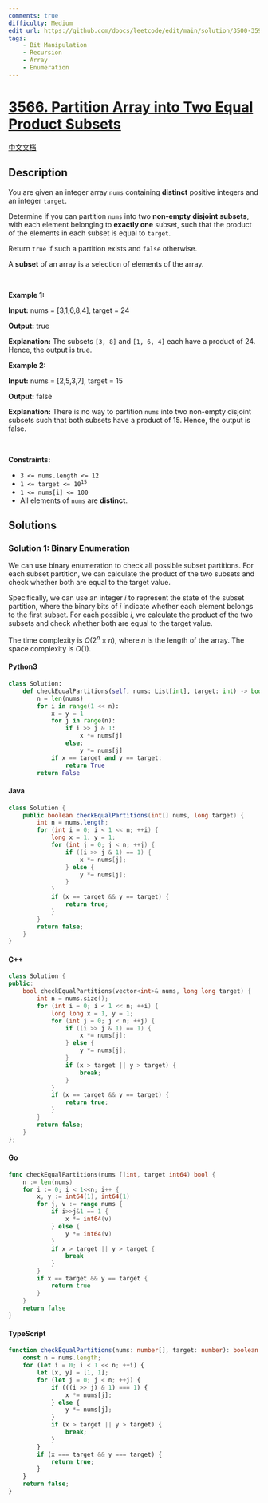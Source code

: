 ```yaml
---
comments: true
difficulty: Medium
edit_url: https://github.com/doocs/leetcode/edit/main/solution/3500-3599/3566.Partition%20Array%20into%20Two%20Equal%20Product%20Subsets/README_EN.md
tags:
    - Bit Manipulation
    - Recursion
    - Array
    - Enumeration
---
```


<!-- problem:start -->

# [3566. Partition Array into Two Equal Product Subsets](https://leetcode.com/problems/partition-array-into-two-equal-product-subsets)

[中文文档](/solution/3500-3599/3566.Partition%20Array%20into%20Two%20Equal%20Product%20Subsets/README.md)

## Description

<!-- description:start -->

<p>You are given an integer array <code>nums</code> containing <strong>distinct</strong> positive integers and an integer <code>target</code>.</p>

<p>Determine if you can partition <code>nums</code> into two <strong>non-empty</strong> <strong>disjoint</strong> <strong>subsets</strong>, with each element belonging to <strong>exactly one</strong> subset, such that the product of the elements in each subset is equal to <code>target</code>.</p>

<p>Return <code>true</code> if such a partition exists and <code>false</code> otherwise.</p>
A <strong>subset</strong> of an array is a selection of elements of the array.
<p>&nbsp;</p>
<p><strong class="example">Example 1:</strong></p>

<div class="example-block">
<p><strong>Input:</strong> <span class="example-io">nums = [3,1,6,8,4], target = 24</span></p>

<p><strong>Output:</strong> <span class="example-io">true</span></p>

<p><strong>Explanation:</strong> The subsets <code>[3, 8]</code> and <code>[1, 6, 4]</code> each have a product of 24. Hence, the output is true.</p>
</div>

<p><strong class="example">Example 2:</strong></p>

<div class="example-block">
<p><strong>Input:</strong> <span class="example-io">nums = [2,5,3,7], target = 15</span></p>

<p><strong>Output:</strong> <span class="example-io">false</span></p>

<p><strong>Explanation:</strong> There is no way to partition <code>nums</code> into two non-empty disjoint subsets such that both subsets have a product of 15. Hence, the output is false.</p>
</div>

<p>&nbsp;</p>
<p><strong>Constraints:</strong></p>

<ul>
	<li><code>3 &lt;= nums.length &lt;= 12</code></li>
	<li><code>1 &lt;= target &lt;= 10<sup>15</sup></code></li>
	<li><code>1 &lt;= nums[i] &lt;= 100</code></li>
	<li>All elements of <code>nums</code> are <strong>distinct</strong>.</li>
</ul>

<!-- description:end -->

## Solutions

<!-- solution:start -->

### Solution 1: Binary Enumeration

We can use binary enumeration to check all possible subset partitions. For each subset partition, we can calculate the product of the two subsets and check whether both are equal to the target value.

Specifically, we can use an integer $i$ to represent the state of the subset partition, where the binary bits of $i$ indicate whether each element belongs to the first subset. For each possible $i$, we calculate the product of the two subsets and check whether both are equal to the target value.

The time complexity is $O(2^n \times n)$, where $n$ is the length of the array. The space complexity is $O(1)$.

<!-- tabs:start -->

#### Python3

```python
class Solution:
    def checkEqualPartitions(self, nums: List[int], target: int) -> bool:
        n = len(nums)
        for i in range(1 << n):
            x = y = 1
            for j in range(n):
                if i >> j & 1:
                    x *= nums[j]
                else:
                    y *= nums[j]
            if x == target and y == target:
                return True
        return False
```

#### Java

```java
class Solution {
    public boolean checkEqualPartitions(int[] nums, long target) {
        int n = nums.length;
        for (int i = 0; i < 1 << n; ++i) {
            long x = 1, y = 1;
            for (int j = 0; j < n; ++j) {
                if ((i >> j & 1) == 1) {
                    x *= nums[j];
                } else {
                    y *= nums[j];
                }
            }
            if (x == target && y == target) {
                return true;
            }
        }
        return false;
    }
}
```

#### C++

```cpp
class Solution {
public:
    bool checkEqualPartitions(vector<int>& nums, long long target) {
        int n = nums.size();
        for (int i = 0; i < 1 << n; ++i) {
            long long x = 1, y = 1;
            for (int j = 0; j < n; ++j) {
                if ((i >> j & 1) == 1) {
                    x *= nums[j];
                } else {
                    y *= nums[j];
                }
                if (x > target || y > target) {
                    break;
                }
            }
            if (x == target && y == target) {
                return true;
            }
        }
        return false;
    }
};
```

#### Go

```go
func checkEqualPartitions(nums []int, target int64) bool {
	n := len(nums)
	for i := 0; i < 1<<n; i++ {
		x, y := int64(1), int64(1)
		for j, v := range nums {
			if i>>j&1 == 1 {
				x *= int64(v)
			} else {
				y *= int64(v)
			}
			if x > target || y > target {
				break
			}
		}
		if x == target && y == target {
			return true
		}
	}
	return false
}
```

#### TypeScript

```ts
function checkEqualPartitions(nums: number[], target: number): boolean {
    const n = nums.length;
    for (let i = 0; i < 1 << n; ++i) {
        let [x, y] = [1, 1];
        for (let j = 0; j < n; ++j) {
            if (((i >> j) & 1) === 1) {
                x *= nums[j];
            } else {
                y *= nums[j];
            }
            if (x > target || y > target) {
                break;
            }
        }
        if (x === target && y === target) {
            return true;
        }
    }
    return false;
}
```

<!-- tabs:end -->

<!-- solution:end -->

<!-- problem:end -->
